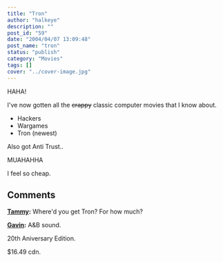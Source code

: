 ```yaml
---
title: "Tron"
author: "halkeye"
description: ""
post_id: "59"
date: "2004/04/07 13:09:48"
post_name: "tron"
status: "publish"
category: "Movies"
tags: []
cover: "../cover-image.jpg"
---
```


HAHA!

I've now gotten all the <s>crappy</s> classic computer movies that I know about.



  * Hackers
  * Wargames
  * Tron (newest)


Also got Anti Trust..

  

MUAHAHHA

I feel so cheap.

## Comments

**[Tammy](#59 "2004-04-07 22:50:21"):** Where'd you get Tron? For how much?

**[Gavin](#60 "2004-04-08 15:00:04"):** A&B sound.

20th Aniversary Edition.

$16.49 cdn.

